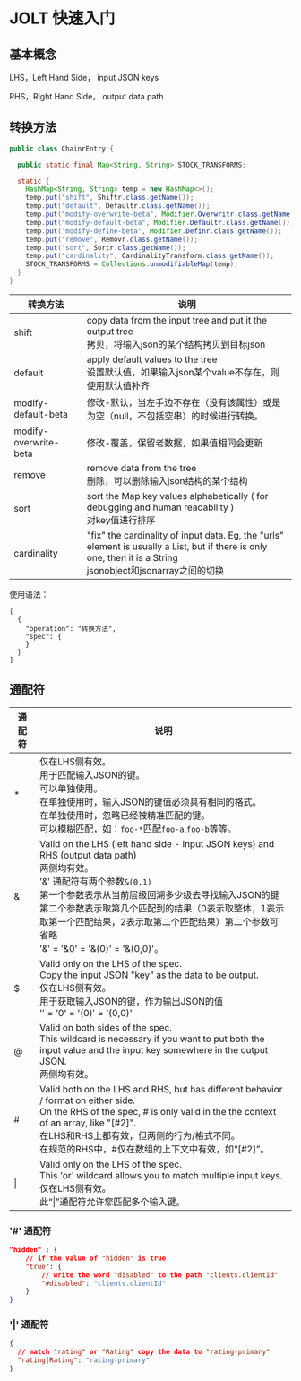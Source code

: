 # JOLT 快速入门

## 基本概念

LHS，Left Hand Side， input JSON keys

RHS，Right Hand Side， output data path

## 转换方法

```java
public class ChainrEntry {

  public static final Map<String, String> STOCK_TRANSFORMS;

  static {
    HashMap<String, String> temp = new HashMap<>();
    temp.put("shift", Shiftr.class.getName());
    temp.put("default", Defaultr.class.getName());
    temp.put("modify-overwrite-beta", Modifier.Overwritr.class.getName());
    temp.put("modify-default-beta", Modifier.Defaultr.class.getName());
    temp.put("modify-define-beta", Modifier.Definr.class.getName());
    temp.put("remove", Removr.class.getName());
    temp.put("sort", Sortr.class.getName());
    temp.put("cardinality", CardinalityTransform.class.getName());
    STOCK_TRANSFORMS = Collections.unmodifiableMap(temp);
  }
}
```

| 转换方法              | 说明                                                         |
| --------------------- | ------------------------------------------------------------ |
| shift                 | copy data from the input tree and put it the output tree<br />拷贝，将输入json的某个结构拷贝到目标json |
| default               | apply default values to the tree<br />设置默认值，如果输入json某个value不存在，则使用默认值补齐 |
| modify-default-beta   | 修改-默认，当左手边不存在（没有该属性）或是为空（null，不包括空串）的时候进行转换。 |
| modify-overwrite-beta | 修改-覆盖，保留老数据，如果值相同会更新                      |
| remove                | remove data from the tree<br />删除，可以删除输入json结构的某个结构 |
| sort                  | sort the Map key values alphabetically ( for debugging and human readability )<br />对key值进行排序 |
| cardinality           | "fix" the cardinality of input data. Eg, the "urls" element is usually a List, but if there is only one, then it is a String<br />jsonobject和jsonarray之间的切换 |

使用语法：

```
[
  {
    "operation": "转换方法",
    "spec": {
    }
  }
]
```

## 通配符

| 通配符 | 说明                                                         |
| ------ | ------------------------------------------------------------ |
| \*     | 仅在LHS侧有效。<br />用于匹配输入JSON的键。<br />可以单独使用。<br />在单独使用时，输入JSON的键值必须具有相同的格式。<br />在单独使用时，忽略已经被精准匹配的键。<br />可以模糊匹配，如：`foo-*`匹配`foo-a`,`foo-b`等等。 |
| &      | Valid on the LHS (left hand side - input JSON keys) and RHS (output data path)<br />两侧均有效。<br />'&' 通配符有两个参数`&(0,1)`<br/>第一个参数表示从当前层级回溯多少级去寻找输入JSON的键<br/>第二个参数表示取第几个匹配到的结果（0表示取整体，1表示取第一个匹配结果，2表示取第二个匹配结果）第二个参数可省略<br/>'&' = '&0' = '&(0)' = '&(0,0)'。 |
| $      | Valid only on the LHS of the spec. <br/>Copy the input JSON "key" as the data to be output.<br/>仅在LHS侧有效。<br/>用于获取输入JSON的键，作为输出JSON的值<br/>'$' = '$0' = '$(0)' = '$(0,0)' |
| @      | Valid on both sides of the spec.<br/>This wildcard is necessary if you want to put both the input value and the input key somewhere in the output JSON.<br />两侧均有效。 |
| #      | Valid both on the LHS and RHS, but has different behavior / format on either side.<br />On the RHS of the spec, # is only valid in the the context of an array, like "[#2]".<br />在LHS和RHS上都有效，但两侧的行为/格式不同。<br />在规范的RHS中，#仅在数组的上下文中有效，如“[#2]”。 |
| \|     | Valid only on the LHS of the spec.<br />This 'or' wildcard allows you to match multiple input keys.<br />仅在LHS侧有效。<br />此“\|”通配符允许您匹配多个输入键。 |

### '#' 通配符

```json
"hidden" : {
    // if the value of "hidden" is true
    "true": {
        // write the word "disabled" to the path "clients.clientId"
        "#disabled": "clients.clientId"
    }
}
```

### '|' 通配符

```json
{
  // match "rating" or "Rating" copy the data to "rating-primary" 
  "rating|Rating": "rating-primary"
}
```
